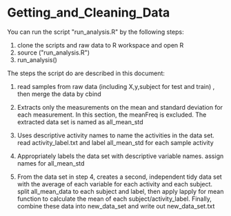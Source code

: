 # Getting_and_Cleaning_Data
You can run the script "run_analysis.R" by the following steps:
1. clone the scripts and raw data to R workspace and open R
2. source ("run_analysis.R")
3. run_analysis()


The steps the script do are described in this document:
1. read samples from raw data (including X,y,subject for test and train) , then merge the data by cbind

2. Extracts only the measurements on the mean and standard deviation for each measurement. In this section, the meanFreq is excluded. The extracted data set is named as all_mean_std

3. Uses descriptive activity names to name the activities in the data set. read activity_label.txt and label all_mean_std for each sample activity

4. Appropriately labels the data set with descriptive variable names. 
assign names for all_mean_std

5. From the data set in step 4, creates a second, independent tidy data set with the average of each variable for each activity and each subject.
split all_mean_data to each subject and label, then apply lapply for mean function to calculate the mean of each subject/activity_label. Finally, combine these data into new_data_set and write out new_data_set.txt